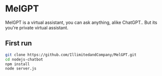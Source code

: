 # MelGPT
MelGPT is a virtual assistant, you can ask anything, alike ChatGPT.. But its you're private virtual assistant.

## First run

```bash
git clone https://github.com/IllimitedandCompany/MelGPT.git
cd nodejs-chatbot
npm install
node server.js

```
